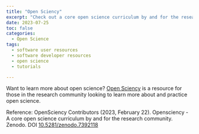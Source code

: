 ```yaml
---
title: "Open Sciency"
excerpt: "Check out a core open science curriculum by and for the research community"
date: 2023-07-25
toc: false
categories:
  - Open Science
tags:
  - software user resources
  - software developer resources
  - open science
  - tutorials

---
```


Want to learn more about open science? [Open Sciency](https://opensciency.github.io/sprint-content/) is a resource for those in the research community looking to learn more about and practice open science.

Reference:
OpenSciency Contributors (2023, February 22). Opensciency - A core open science curriculum by and for the research community. Zenodo. DOI [10.5281/zenodo.7392118](https://www.doi.org/10.5281/zenodo.7392118)
